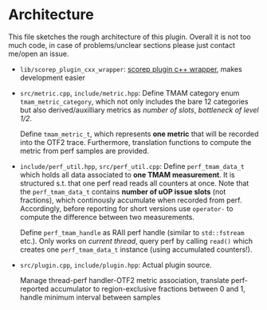 # Architecture
This file sketches the rough architecture of this plugin.
Overall it is not too much code, in case of problems/unclear sections please just contact me/open an issue.

- `lib/scorep_plugin_cxx_wrapper`: [scorep plugin c++ wrapper](https://github.com/score-p/scorep_plugin_cxx_wrapper/), makes development easier

- `src/metric.cpp`, `include/metric.hpp`:
  Define TMAM category enum `tmam_metric_category`, which not only includes the bare 12 categories but also derived/auxilliary metrics as *number of slots*, *bottleneck of level 1/2*.

  Define `tmam_metric_t`, which represents **one metric** that will be recorded into the OTF2 trace.
  Furthermore, translation functions to compute the metric from perf samples are provided.
- `include/perf_util.hpp`, `src/perf_util.cpp`:
  Define `perf_tmam_data_t` which holds all data associated to **one TMAM measurement**.
  It is structured s.t. that one perf read reads all counters at once.
  Note that the `perf_tmam_data_t` contains **number of uOP issue slots** (not fractions),
  which continously accumulate when recorded from perf.
  Accordingly, before reporting for short versions use `operator-` to compute the difference between two measurements.
  
  Define `perf_tmam_handle` as RAII perf handle (similar to `std::fstream` etc.).
  Only works on *current thread*, query perf by calling `read()` which creates one `perf_tmam_data_t` instance (using accumulated counters!).
- `src/plugin.cpp`, `include/plugin.hpp`:
  Actual plugin source.

  Manage thread-perf handler-OTF2 metric association,
  translate perf-reported accumulator to region-exclusive fractions between 0 and 1,
  handle minimum interval between samples

